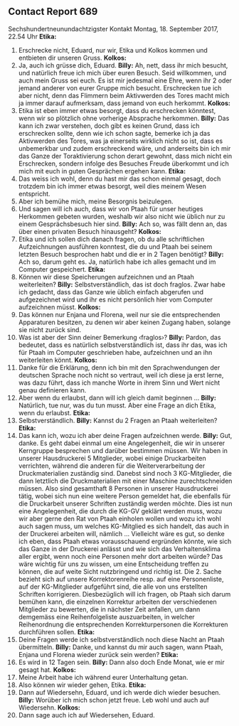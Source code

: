 ## Contact Report 689
Sechshundertneunundachtzigster Kontakt
Montag, 18. September 2017, 22.54 Uhr
**Etika:**
1. Erschrecke nicht, Eduard, nur wir, Etika und Kolkos kommen und entbieten dir unseren Gruss.
**Kolkos:**
1. Ja, auch ich grüsse dich, Eduard.
**Billy:**
Ah, nett, dass ihr mich besucht, und natürlich freue ich mich über euren Besuch. Seid willkommen, und auch mein Gruss sei euch. Es ist mir jedesmal eine Ehre, wenn ihr 2 oder jemand anderer von eurer Gruppe mich besucht. Erschrecken tue ich aber nicht, denn das Flimmern beim Aktivwerden des Tores macht mich ja immer darauf aufmerksam, dass jemand von euch herkommt.
**Kolkos:**
2. Etika ist eben immer etwas besorgt, dass du erschrecken könntest, wenn wir so plötzlich ohne vorherige Absprache herkommen.
**Billy:**
Das kann ich zwar verstehen, doch gibt es keinen Grund, dass ich erschrecken sollte, denn wie ich schon sagte, bemerke ich ja das Aktivwerden des Tores, was ja einerseits wirklich nicht so ist, dass es unbemerkbar und zudem erschreckend wäre, und anderseits bin ich mir das Ganze der Toraktivierung schon derart gewohnt, dass mich nicht ein Erschrecken, sondern infolge des Besuches Freude überkommt und ich mich mit euch in guten Gesprächen ergehen kann.
**Etika:**
2. Das weiss ich wohl, denn du hast mir das schon einmal gesagt, doch trotzdem bin ich immer etwas besorgt, weil dies meinem Wesen entspricht.
3. Aber ich bemühe mich, meine Besorgnis beizulegen.
4. Und sagen will ich auch, dass wir von Ptaah für unser heutiges Herkommen gebeten wurden, weshalb wir also nicht wie üblich nur zu einem Gesprächsbesuch hier sind.
**Billy:**
Ach so, was fällt denn an, das über einen privaten Besuch hinausgeht?
**Kolkos:**
3. Etika und ich sollen dich danach fragen, ob du alle schriftlichen Aufzeichnungen ausführen konntest, die du und Ptaah bei seinem letzten Besuch besprochen habt und die er in 2 Tagen benötigt?
**Billy:**
Ach so, darum geht es. Ja, natürlich habe ich alles gemacht und im Computer gespeichert.
**Etika:**
5. Können wir diese Speicherungen aufzeichnen und an Ptaah weiterleiten?
**Billy:**
Selbstverständlich, das ist doch fraglos. Zwar habe ich gedacht, dass das Ganze wie üblich einfach abgerufen und aufgezeichnet wird und ihr es nicht persönlich hier vom Computer aufzeichnen müsst.
**Kolkos:**
4. Das können nur Enjana und Florena, weil nur sie die entsprechenden Apparaturen besitzen, zu denen wir aber keinen Zugang haben, solange sie nicht zurück sind.
5. Was ist aber der Sinn deiner Bemerkung ‹fraglos›?
**Billy:**
Pardon, das bedeutet, dass es natürlich selbstverständlich ist, dass ihr das, was ich für Ptaah im Computer geschrieben habe, aufzeichnen und an ihn weiterleiten könnt.
**Kolkos:**
6. Danke für die Erklärung, denn ich bin mit den Sprachwendungen der deutschen Sprache noch nicht so vertraut, weil ich diese ja erst lerne, was dazu führt, dass ich manche Worte in ihrem Sinn und Wert nicht genau definieren kann.
7. Aber wenn du erlaubst, dann will ich gleich damit beginnen …
**Billy:**
Natürlich, tue nur, was du tun musst. Aber eine Frage an dich Etika, wenn du erlaubst.
**Etika:**
6. Selbstverständlich.
**Billy:**
Kannst du 2 Fragen an Ptaah weiterleiten?
**Etika:**
7. Das kann ich, wozu ich aber deine Fragen aufzeichnen werde.
**Billy:**
Gut, danke. Es geht dabei einmal um eine Angelegenheit, die wir in unserer Kerngruppe besprechen und darüber bestimmen müssen. Wir haben in unserer Hausdruckerei 5 Mitglieder, wobei einige Druckarbeiten verrichten, während die anderen für die Weiterverarbeitung der Druckmaterialien zuständig sind. Danebst sind noch 3 KG-Mitglieder, die dann letztlich die Druckmaterialien mit einer Maschine zurechtschneiden müssen. Also sind gesamthaft 8 Personen in unserer Hausdruckerei tätig, wobei sich nun eine weitere Person gemeldet hat, die ebenfalls für die Druckarbeit unserer Schriften zuständig werden möchte. Dies ist nun eine Angelegenheit, die durch die KG-GV geklärt werden muss, wozu wir aber gerne den Rat von Ptaah einholen wollen und wozu ich wohl auch sagen muss, um welches KG-Mitglied es sich handelt, das auch in der Druckerei arbeiten will, nämlich … Vielleicht wäre es gut, so denke ich eben, dass Ptaah etwas vorausschauend ergründen könnte, wie sich das Ganze in der Druckerei anlässt und wie sich das Verhaltensklima aller ergibt, wenn noch eine Personen mehr dort arbeiten würde? Das wäre wichtig für uns zu wissen, um eine Entscheidung treffen zu können, die auf weite Sicht nutzbringend und richtig ist. Die 2. Sache bezieht sich auf unsere Korrektorenreihe resp. auf eine Personenliste, auf der KG-Mitglieder aufgeführt sind, die alle von uns erstellten Schriften korrigieren. Diesbezüglich will ich fragen, ob Ptaah sich darum bemühen kann, die einzelnen Korrektur arbeiten der verschiedenen Mitglieder zu bewerten, die in nächster Zeit anfallen, um dann demgemäss eine Reihenfolgeliste auszuarbeiten, in welcher Reihenordnung die entsprechenden Korrekturpersonen die Korrekturen durchführen sollen.
**Etika:**
8. Deine Fragen werde ich selbstverständlich noch diese Nacht an Ptaah übermitteln.
**Billy:**
Danke, und kannst du mir auch sagen, wann Ptaah, Enjana und Florena wieder zurück sein werden?
**Etika:**
9. Es wird in 12 Tagen sein.
**Billy:**
Dann also doch Ende Monat, wie er mir gesagt hat.
**Kolkos:**
8. Meine Arbeit habe ich während eurer Unterhaltung getan.
9. Also können wir wieder gehen, Etika.
**Etika:**
10. Dann auf Wiedersehn, Eduard, und ich werde dich wieder besuchen.
**Billy:**
Worüber ich mich schon jetzt freue. Leb wohl und auch auf Wiedersehn.
**Kolkos:**
10. Dann sage auch ich auf Wiedersehen, Eduard.